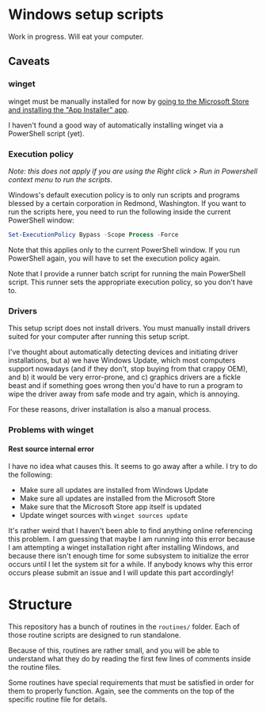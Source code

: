 # Windows setup scripts

Work in progress. Will eat your computer.

## Caveats

### winget

winget must be manually installed for now by [going to the Microsoft Store and installing the "App Installer" app](https://www.microsoft.com/p/app-installer/9nblggh4nns1#activetab=pivot:overviewtab).

I haven't found a good way of automatically installing winget via a PowerShell script (yet).

### Execution policy

_Note: this does not apply if you are using the Right click > Run in Powershell context menu to run the scripts._

Windows's default execution policy is to only run scripts and programs blessed by a certain corporation in Redmond, Washington. If you want to run the scripts here, you need to run the following inside the current PowerShell window:

```powershell
Set-ExecutionPolicy Bypass -Scope Process -Force
```

Note that this applies only to the current PowerShell window. If you run PowerShell again, you will have to set the execution policy again.

Note that I provide a runner batch script for running the main PowerShell script. This runner sets the appropriate execution policy, so you don't have to.

### Drivers

This setup script does not install drivers. You must manually install drivers suited for your computer after running this setup script.

I've thought about automatically detecting devices and initiating driver installations, but a) we have Windows Update, which most computers support nowadays (and if they don't, stop buying from that crappy OEM), and b) it would be very error-prone, and c) graphics drivers are a fickle beast and if something goes wrong then you'd have to run a program to wipe the driver away from safe mode and try again, which is annoying.

For these reasons, driver installation is also a manual process.

### Problems with winget

#### Rest source internal error

I have no idea what causes this. It seems to go away after a while. I try to do the following:

- Make sure all updates are installed from Windows Update
- Make sure all updates are installed from the Microsoft Store
- Make sure that the Microsoft Store app itself is updated
- Update winget sources with `winget sources update`

It's rather weird that I haven't been able to find anything online referencing this problem. I am guessing that maybe I am running into this error because I am attempting a winget installation right after installing Windows, and because there isn't enough time for some subsystem to initialize the error occurs until I let the system sit for a while. If anybody knows why this error occurs please submit an issue and I will update this part accordingly!


# Structure

This repository has a bunch of routines in the `routines/` folder. Each of those routine scripts are designed to run standalone.

Because of this, routines are rather small, and you will be able to understand what they do by reading the first few lines of comments inside the routine files.

Some routines have special requirements that must be satisfied in order for them to properly function. Again, see the comments on the top of the specific routine file for details.